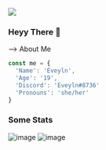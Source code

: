 ![](https://komarev.com/ghpvc/?username=DevEveyln&color=blue)

### Heyy There 👋


-->
About Me
```js
const me = {
  'Name': 'Eveyln',
  'Age': '19',
  'Discord': 'Eveyln#8736'
  'Pronouns': 'she/her'
}
```
<!--

#- 🌱 I'm currently learning Java
#- 😄 Pronouns: she/her
#- ⚡ Fun Fact: I have a child
#- 💖 Taken: true

-->
### Some Stats

![image](https://github-readme-stats.vercel.app/api?username=DevEveyln)
![image](https://github-readme-stats.vercel.app/api/top-langs/?username=DevEveyln)
